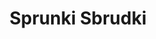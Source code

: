 ---
slug: sprunki-sbrudki
title: Sprunki Sbrudki
description: "Sprunki Sbrudki is an exciting online game. Play for free directly in your browser!"
icon: /images/popular_mods/Sprunki Sbrudki.png
url: https://wowtbc.net/sprunkin/sbrudki/index.html
previewImage: /images/popular_mods/Sprunki Sbrudki.png
type: popular mods

# SEO配置
seo:
  title: "Sprunki Sbrudki - Play Free Online Game | Fun Browser Games"
  description: "Sprunki Sbrudki - Play this fun online game for free in your browser. No download required!"
  ogImage: "/images/popular_mods/Sprunki Sbrudki.png"
  keywords: "sprunki-sbrudki, online game, browser game, free game, popular mods game, play online"

videoUrls:
  - https://www.youtube.com/embed/example1
  - https://www.youtube.com/embed/example2

whyPlay:
  title: "Why Play Sprunki Sbrudki?"
  items:
    - "Immersive Gameplay: Sprunki Sbrudki offers an engaging and immersive gaming experience that will keep you entertained for hours"
    - "Challenging Levels: Test your skills with increasingly difficult challenges and obstacles"
    - "Beautiful Graphics: Enjoy stunning visuals and smooth animations that bring the game world to life"
    - "Regular Updates: New content and features are added regularly to keep the game fresh and exciting"
    - "Free to Play: Experience all the fun without spending a penny"
    - "Community Features: Connect with other players, share strategies, and compete for high scores"
    - "Cross-Platform: Play on any device with a web browser, no downloads required"

features:
  title: "Key Features of Sprunki Sbrudki"
  image: "/images/popular_mods/Sprunki Sbrudki.png"
  items:
    - "Intuitive Controls: Easy to learn controls make Sprunki Sbrudki accessible for players of all skill levels"
    - "Multiple Game Modes: Enjoy various gameplay options that provide different challenges and experiences"
    - "Character Customization: Personalize your gaming experience with unique characters and items"
    - "Achievement System: Complete special tasks to earn rewards and recognition"
    - "Leaderboards: Compete with players worldwide and see who can achieve the highest scores"

characteristics:
  title: "Game Characteristics"
  image: "/images/popular_mods/Sprunki Sbrudki.png"
  items:
    - "Genre: Popular mods game with elements of strategy and skill"
    - "Difficulty: Suitable for both casual gamers and those seeking a challenge"
    - "Play Time: Quick sessions or extended gameplay, depending on your preference"
    - "Art Style: Vibrant and engaging visuals that enhance the gaming experience"
    - "Sound Design: Immersive audio that complements the gameplay perfectly"

info: "Sprunki Sbrudki is an exciting online game that offers players a unique and engaging gaming experience. With its intuitive controls, stunning visuals, and challenging gameplay, Sprunki Sbrudki provides hours of entertainment for players of all ages and skill levels. Whether you're looking for a quick gaming session during a break or an extended play session, Sprunki Sbrudki delivers an immersive experience that will keep you coming back for more. The game features multiple levels of increasing difficulty, ensuring that players are constantly challenged as they progress. With regular updates adding new content and features, Sprunki Sbrudki remains fresh and exciting, providing endless entertainment options for its growing community of players."

howToPlayIntro: "Welcome to Sprunki Sbrudki! This guide will walk you through the basics and help you master the game. Whether you're a beginner or looking to improve your skills, these tips and instructions will enhance your gaming experience."

howToPlaySteps:
  - title: "Getting Started"
    description: "Begin your Sprunki Sbrudki adventure by familiarizing yourself with the controls. Use your keyboard or mouse to navigate through the game interface. The tutorial will guide you through the basic mechanics and help you understand the objectives."
  - title: "Understanding the Objectives"
    description: "In Sprunki Sbrudki, your main goal is to progress through levels by completing specific objectives. Each level presents unique challenges that require different strategies and approaches."
  - title: "Mastering the Controls"
    description: "Practice using the controls to improve your precision and reaction time. Sprunki Sbrudki requires quick reflexes and strategic thinking to overcome obstacles and defeat opponents."
  - title: "Utilizing Power-ups"
    description: "Collect power-ups throughout the game to enhance your abilities and overcome difficult challenges. Each power-up offers unique advantages that can be crucial for success."
  - title: "Developing Strategies"
    description: "As you progress in Sprunki Sbrudki, develop effective strategies for different scenarios. Analyze patterns, anticipate challenges, and adapt your approach to maximize your performance."

faq:
  title: "Frequently Asked Questions about Sprunki Sbrudki"
  items:
    - question: "Is Sprunki Sbrudki free to play?"
      answer: "Yes, Sprunki Sbrudki is completely free to play directly in your web browser. No downloads or purchases are required to enjoy the full game experience."
    - question: "Can I play Sprunki Sbrudki on mobile devices?"
      answer: "Yes, Sprunki Sbrudki is optimized for both desktop and mobile play. You can enjoy the game on any device with a web browser and internet connection."
    - question: "Are there any in-game purchases?"
      answer: "While Sprunki Sbrudki is free to play, there may be optional in-game purchases available for cosmetic items or additional features that don't affect core gameplay."
    - question: "How often is Sprunki Sbrudki updated?"
      answer: "The developers regularly update Sprunki Sbrudki with new content, features, and improvements based on player feedback and game performance."
    - question: "Can I play Sprunki Sbrudki offline?"
      answer: "Currently, Sprunki Sbrudki requires an internet connection to play as it's a browser-based online game."
    - question: "Is Sprunki Sbrudki suitable for children?"
      answer: "Yes, Sprunki Sbrudki is designed to be family-friendly and suitable for players of all ages."
    - question: "How do I report bugs or issues?"
      answer: "If you encounter any problems while playing Sprunki Sbrudki, you can report them through the game's support page or contact the developers directly through their website."
    - question: "Still Have Questions?"
      answer: "If you have additional questions about Sprunki Sbrudki that aren't covered in this FAQ, please visit our support center or contact our customer service team for assistance."
---